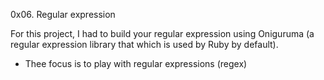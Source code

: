 0x06. Regular expression

For this project, I had to build your regular expression using Oniguruma (a regular expression library that which is used by Ruby by default).
 - Thee focus is to play with regular expressions (regex)
